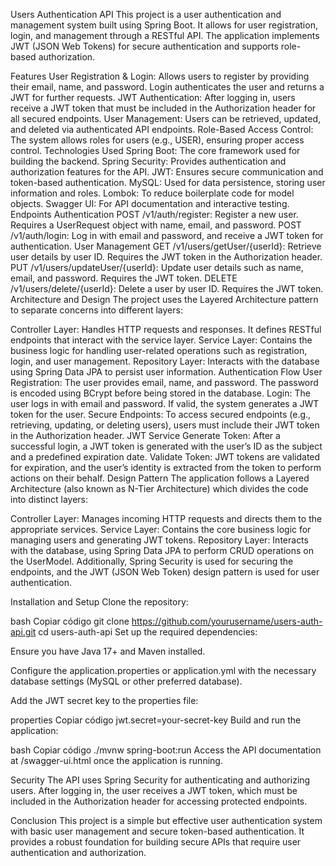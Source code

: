 Users Authentication API
This project is a user authentication and management system built using Spring Boot. It allows for user registration, login, and management through a RESTful API. The application implements JWT (JSON Web Tokens) for secure authentication and supports role-based authorization.

Features
User Registration & Login: Allows users to register by providing their email, name, and password. Login authenticates the user and returns a JWT for further requests.
JWT Authentication: After logging in, users receive a JWT token that must be included in the Authorization header for all secured endpoints.
User Management: Users can be retrieved, updated, and deleted via authenticated API endpoints.
Role-Based Access Control: The system allows roles for users (e.g., USER), ensuring proper access control.
Technologies Used
Spring Boot: The core framework used for building the backend.
Spring Security: Provides authentication and authorization features for the API.
JWT: Ensures secure communication and token-based authentication.
MySQL: Used for data persistence, storing user information and roles.
Lombok: To reduce boilerplate code for model objects.
Swagger UI: For API documentation and interactive testing.
Endpoints
Authentication
POST /v1/auth/register: Register a new user. Requires a UserRequest object with name, email, and password.
POST /v1/auth/login: Log in with email and password, and receive a JWT token for authentication.
User Management
GET /v1/users/getUser/{userId}: Retrieve user details by user ID. Requires the JWT token in the Authorization header.
PUT /v1/users/updateUser/{userId}: Update user details such as name, email, and password. Requires the JWT token.
DELETE /v1/users/delete/{userId}: Delete a user by user ID. Requires the JWT token.
Architecture and Design
The project uses the Layered Architecture pattern to separate concerns into different layers:

Controller Layer: Handles HTTP requests and responses. It defines RESTful endpoints that interact with the service layer.
Service Layer: Contains the business logic for handling user-related operations such as registration, login, and user management.
Repository Layer: Interacts with the database using Spring Data JPA to persist user information.
Authentication Flow
User Registration: The user provides email, name, and password. The password is encoded using BCrypt before being stored in the database.
Login: The user logs in with email and password. If valid, the system generates a JWT token for the user.
Secure Endpoints: To access secured endpoints (e.g., retrieving, updating, or deleting users), users must include their JWT token in the Authorization header.
JWT Service
Generate Token: After a successful login, a JWT token is generated with the user’s ID as the subject and a predefined expiration date.
Validate Token: JWT tokens are validated for expiration, and the user’s identity is extracted from the token to perform actions on their behalf.
Design Pattern
The application follows a Layered Architecture (also known as N-Tier Architecture) which divides the code into distinct layers:

Controller Layer: Manages incoming HTTP requests and directs them to the appropriate services.
Service Layer: Contains the core business logic for managing users and generating JWT tokens.
Repository Layer: Interacts with the database, using Spring Data JPA to perform CRUD operations on the UserModel.
Additionally, Spring Security is used for securing the endpoints, and the JWT (JSON Web Token) design pattern is used for user authentication.

Installation and Setup
Clone the repository:

bash
Copiar código
git clone https://github.com/yourusername/users-auth-api.git
cd users-auth-api
Set up the required dependencies:

Ensure you have Java 17+ and Maven installed.

Configure the application.properties or application.yml with the necessary database settings (MySQL or other preferred database).

Add the JWT secret key to the properties file:

properties
Copiar código
jwt.secret=your-secret-key
Build and run the application:

bash
Copiar código
./mvnw spring-boot:run
Access the API documentation at /swagger-ui.html once the application is running.

Security
The API uses Spring Security for authenticating and authorizing users. After logging in, the user receives a JWT token, which must be included in the Authorization header for accessing protected endpoints.

Conclusion
This project is a simple but effective user authentication system with basic user management and secure token-based authentication. It provides a robust foundation for building secure APIs that require user authentication and authorization.
